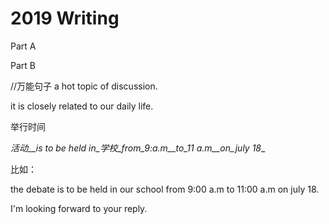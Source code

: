<!--
 * @Author: zhangkangbin 784908058@qq.com
 * @Date: 2022-08-20 15:33:29
 * @LastEditors: zhangkangbin
 * @LastEditTime: 2022-09-29 11:14:37
 * @FilePath: \C_Study\1English\2019.md
 * @Description: 
-->
# 2019 Writing
Part A

Part B

//万能句子
a hot topic of discussion.

it is closely related to our daily life.

举行时间

_活动__is to be held in_学校_from_9:a.m__to_11 a.m__on_july 18__

比如：

the debate is to be held in our school from 9:00 a.m to 11:00 a.m on july 18.


I'm looking forward to your reply.